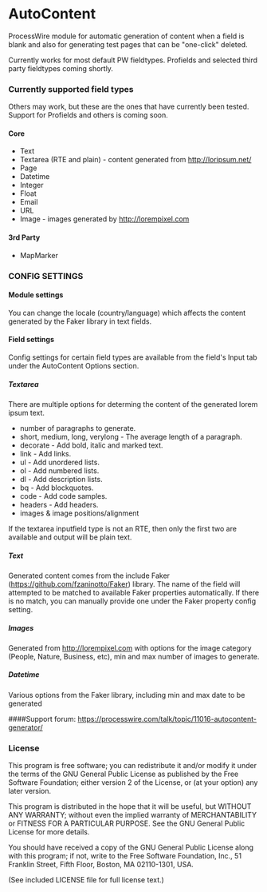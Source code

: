 AutoContent
================

ProcessWire module for automatic generation of content when a field is blank and also for generating test pages that can be "one-click" deleted.

Currently works for most default PW fieldtypes. Profields and selected third party fieldtypes coming shortly.

### Currently supported field types
Others may work, but these are the ones that have currently been tested. Support for Profields and others is coming soon.

#### Core
* Text
* Textarea (RTE and plain) - content generated from http://loripsum.net/
* Page
* Datetime
* Integer
* Float
* Email
* URL
* Image - images generated by http://lorempixel.com

#### 3rd Party
* MapMarker

### CONFIG SETTINGS

#### Module settings
You can change the locale (country/language) which affects the content generated by the Faker library in text fields.

#### Field settings
Config settings for certain field types are available from the field's Input tab under the AutoContent Options section.

##### Textarea
There are multiple options for determing the content of the generated lorem ipsum text.
* number of paragraphs to generate.
* short, medium, long, verylong - The average length of a paragraph.
* decorate - Add bold, italic and marked text.
* link - Add links.
* ul - Add unordered lists.
* ol - Add numbered lists.
* dl - Add description lists.
* bq - Add blockquotes.
* code - Add code samples.
* headers - Add headers.
* images & image positions/alignment

If the textarea inputfield type is not an RTE, then only the first two are available and output will be plain text.

##### Text
Generated content comes from the include Faker (https://github.com/fzaninotto/Faker) library.
The name of the field will attempted to be matched to available Faker properties automatically.
If there is no match, you can manually provide one under the Faker property config setting.

##### Images
Generated from http://lorempixel.com with options for the image category (People, Nature, Business, etc), min and max number of images to generate.

##### Datetime
Various options from the Faker library, including min and max date to be generated

####Support forum:
https://processwire.com/talk/topic/11016-autocontent-generator/


### License

This program is free software; you can redistribute it and/or
modify it under the terms of the GNU General Public License
as published by the Free Software Foundation; either version 2
of the License, or (at your option) any later version.

This program is distributed in the hope that it will be useful,
but WITHOUT ANY WARRANTY; without even the implied warranty of
MERCHANTABILITY or FITNESS FOR A PARTICULAR PURPOSE.  See the
GNU General Public License for more details.

You should have received a copy of the GNU General Public License
along with this program; if not, write to the Free Software
Foundation, Inc., 51 Franklin Street, Fifth Floor, Boston, MA  02110-1301, USA.

(See included LICENSE file for full license text.)